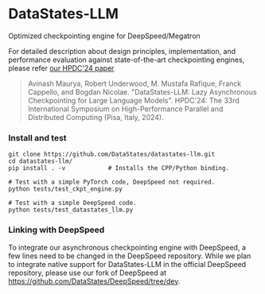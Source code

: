 # DataStates-LLM
Optimized checkpointing engine for DeepSpeed/Megatron

For detailed description about design principles, implementation, and performance evaluation against state-of-the-art checkpointing engines, please refer [our HPDC'24 paper](https://hal.science/hal-04614247)
> Avinash Maurya, Robert Underwood, M. Mustafa Rafique, Franck Cappello, and Bogdan Nicolae. "DataStates-LLM: Lazy Asynchronous Checkpointing for Large Language Models". HPDC'24: The 33rd International Symposium on High-Performance Parallel and Distributed Computing (Pisa, Italy, 2024).

### Install and test
```
git clone https://github.com/DataStates/datastates-llm.git
cd datastates-llm/
pip install . -v            # Installs the CPP/Python binding.

# Test with a simple PyTorch code, DeepSpeed not required.
python tests/test_ckpt_engine.py   

# Test with a simple DeepSpeed code.
python tests/test_datastates_llm.py   
```

### Linking with DeepSpeed
To integrate our asynchronous checkpointing engine with DeepSpeed, a few lines need to be changed in the DeepSpeed repository. While we plan to integrate native support for DataStates-LLM in the official DeepSpeed repository, please use our fork of DeepSpeed at https://github.com/DataStates/DeepSpeed/tree/dev. 